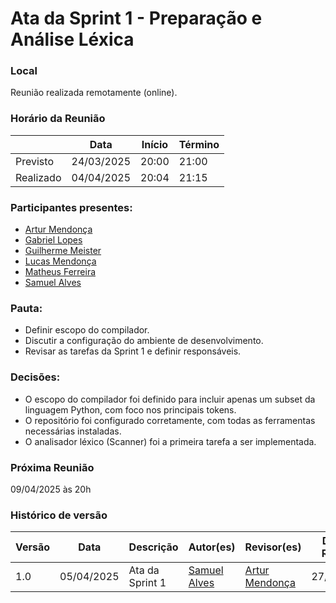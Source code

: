 # Ata da Sprint 1 - Preparação e Análise Léxica

### Local
Reunião realizada remotamente (online).

### Horário da Reunião

|          | Data       | Início| Término |
|----------|------------|-------|---------|
| Previsto | 24/03/2025 | 20:00 | 21:00   |
| Realizado| 04/04/2025 | 20:04 | 21:15   |

### Participantes presentes:
- [Artur Mendonça](https://github.com/ArtyMend07)
- [Gabriel Lopes](https://github.com/BrzGab)
- [Guilherme Meister](https://github.com/gmeister18)
- [Lucas Mendonça](https://github.com/lucasarruda9)
- [Matheus Ferreira](https://github.com/matferreira1)
- [Samuel Alves](https://github.com/samuelalvess)

### Pauta:
- Definir escopo do compilador.
- Discutir a configuração do ambiente de desenvolvimento.
- Revisar as tarefas da Sprint 1 e definir responsáveis.

### Decisões:
- O escopo do compilador foi definido para incluir apenas um subset da linguagem Python, com foco nos principais tokens.
- O repositório foi configurado corretamente, com todas as ferramentas necessárias instaladas.
- O analisador léxico (Scanner) foi a primeira tarefa a ser implementada.

### Próxima Reunião 
09/04/2025 às 20h

### Histórico de versão
Versão  | Data | Descrição | Autor(es) | Revisor(es) | Data da Revisão
-------- | ------ | -------- | ---------- | ----------- | ---------------
1.0 | 05/04/2025 | Ata da Sprint 1 | [Samuel Alves](https://github.com/samuelalvess) | [Artur Mendonça](https://github.com/ArtyMend07) | 27/06/2025



